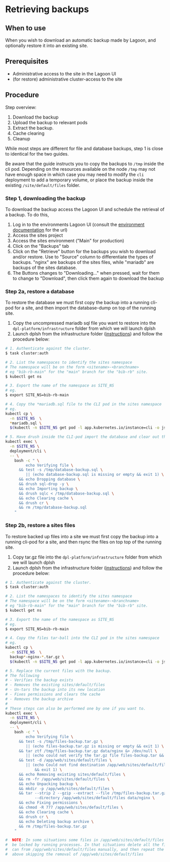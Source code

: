 # Retrieving backups

## When to use

When you wish to download an automatic backup made by Lagoon, and optionally
restore it into an existing site.

## Prerequisites

* Administrative access to the site in the Lagoon UI
* (for restore) administrative cluster-access to the site

## Procedure

Step overview:

1. Download the backup
2. Upload the backup to relevant pods
3. Extract the backup.
4. Cache clearing
5. Cleanup

While most steps are different for file and database backups, step 1 is close to
identical for the two guides.

Be aware that the guide instructs you to copy the backups to `/tmp` inside the
cli pod. Depending on the resources available on the node `/tmp` may not have
enough space in which case you may need to modify the `cli` deployment to add
a temporary volume, or place the backup inside the existing `/site/default/files`
folder.

### Step 1, downloading the backup

 To download the backup access the Lagoon UI and schedule the retrieval of a
 backup. To do this,

 1. Log in to the environments Lagoon UI (consult the
 [environment documentation](../platform-environments.md) for the url)
 2. Access the sites project
 3. Access the sites environment ("Main" for production)
 4. Click on the "Backups" tab
 5. Click on the "Retrieve" button for the backups you wish to download and/or
    restore. Use to "Source" column to differentiate the types of backups.
    "nginx" are backups of the sites files, while "mariadb" are backups of the
    sites database.
 6. The Buttons changes to "Downloading..." when pressed, wait for them to
    change to "Download", then click them again to download the backup

### Step 2a, restore a database

To restore the database we must first copy the backup into a running cli-pod
for a site, and then import the database-dump on top of the running site.

1. Copy the uncompressed mariadb sql file you want to restore into the `dpl-platform/infrastructure`
   folder from which we will launch dplsh
2. Launch dplsh from the infrastructure folder ([instructions](using-dplsh.md))
   and follow the procedure below:

```sh
# 1. Authenticate against the cluster.
$ task cluster:auth

# 2. List the namespaces to identify the sites namespace
# The namespace will be on the form <sitename>-<branchname>
# eg "bib-rb-main" for the "main" branch for the "bib-rb" site.
$ kubectl get ns

# 3. Export the name of the namespace as SITE_NS
# eg.
$ export SITE_NS=bib-rb-main

# 4. Copy the *mariadb.sql file to the CLI pod in the sites namespace
# eg.
kubectl cp \
  -n $SITE_NS  \
  *mariadb.sql \
  $(kubectl -n $SITE_NS get pod -l app.kubernetes.io/instance=cli -o jsonpath="{.items[0].metadata.name}"):/tmp/database-backup.sql

# 5. Have drush inside the CLI-pod import the database and clear out the backup
kubectl exec \
  -n $SITE_NS \
  deployment/cli \
  -- \
    bash -c " \
         echo Verifying file \
      && test -s /tmp/database-backup.sql \
         || (echo database-backup.sql is missing or empty && exit 1) \
      && echo Dropping database \
      && drush sql-drop -y \
      && echo Importing backup \
      && drush sqlc < /tmp/database-backup.sql \
      && echo Clearing cache \
      && drush cr \
      && rm /tmp/database-backup.sql
    "
```

### Step 2b, restore a sites files

To restore backed up files into a site we must first copy the backup into a
running cli-pod for a site, and then rsync the files on top top of the running
site.

1. Copy tar.gz file into the `dpl-platform/infrastructure` folder from which we
   will launch dplsh
2. Launch dplsh from the infrastructure folder ([instructions](using-dplsh.md))
   and follow the procedure below:

```sh
# 1. Authenticate against the cluster.
$ task cluster:auth

# 2. List the namespaces to identify the sites namespace
# The namespace will be on the form <sitename>-<branchname>
# eg "bib-rb-main" for the "main" branch for the "bib-rb" site.
$ kubectl get ns

# 3. Export the name of the namespace as SITE_NS
# eg.
$ export SITE_NS=bib-rb-main

# 4. Copy the files tar-ball into the CLI pod in the sites namespace
# eg.
kubectl cp \
  -n $SITE_NS  \
  backup*-nginx-*.tar.gz \
  $(kubectl -n $SITE_NS get pod -l app.kubernetes.io/instance=cli -o jsonpath="{.items[0].metadata.name}"):/tmp/files-backup.tar.gz

# 5. Replace the current files with the backup.
# The following
# - Verifies the backup exists
# - Removes the existing sites/default/files
# - Un-tars the backup into its new location
# - Fixes permissions and clears the cache
# - Removes the backup archive
#
# These steps can also be performed one by one if you want to.
kubectl exec \
  -n $SITE_NS \
  deployment/cli \
  -- \
    bash -c " \
         echo Verifying file \
      && test -s /tmp/files-backup.tar.gz \
         || (echo files-backup.tar.gz is missing or empty && exit 1) \
      && tar ztf /tmp/files-backup.tar.gz data/nginx &> /dev/null \
         || (echo could not verify the tar.gz file files-backup.tar && exit 1) \
      && test -d /app/web/sites/default/files \
         || (echo Could not find destination /app/web/sites/default/files \
             && exit 1) \
      && echo Removing existing sites/default/files \
      && rm -fr /app/web/sites/default/files \
      && echo Unpacking backup \
      && mkdir -p /app/web/sites/default/files \
      && tar --strip 2 --gzip --extract --file /tmp/files-backup.tar.gz \
             --directory /app/web/sites/default/files data/nginx \
      && echo Fixing permissions \
      && chmod -R 777 /app/web/sites/default/files \
      && echo Clearing cache \
      && drush cr \
      && echo Deleting backup archive \
      && rm /tmp/files-backup.tar.gz
    "

#  NOTE: In some situations some files in /app/web/sites/default/files might
#  be locked by running processes. In that situations delete all the files you
#  can from /app/web/sites/default/files manually, and then repeat the step
#  above skipping the removal of /app/web/sites/default/files
```

